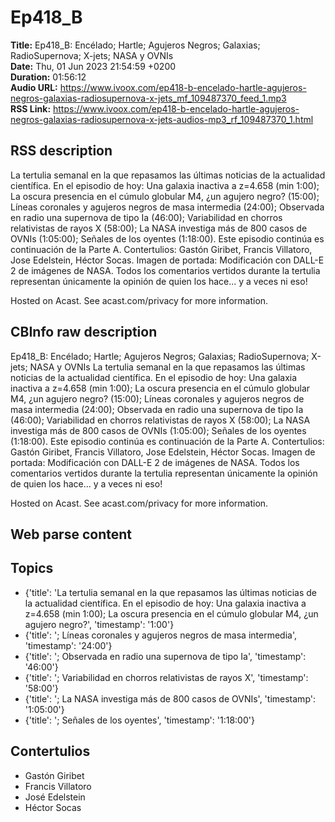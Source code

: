 # Ep418_B  
**Title:** Ep418_B: Encélado; Hartle; Agujeros Negros; Galaxias; RadioSupernova; X-jets; NASA y OVNIs  
**Date:** Thu, 01 Jun 2023 21:54:59 +0200  
**Duration:** 01:56:12  
**Audio URL:** https://www.ivoox.com/ep418-b-encelado-hartle-agujeros-negros-galaxias-radiosupernova-x-jets_mf_109487370_feed_1.mp3  
**RSS Link:** https://www.ivoox.com/ep418-b-encelado-hartle-agujeros-negros-galaxias-radiosupernova-x-jets-audios-mp3_rf_109487370_1.html  

## RSS description
La tertulia semanal en la que repasamos las últimas noticias de la actualidad científica. En el episodio de hoy: Una galaxia inactiva a z=4.658 (min 1:00); La oscura presencia en el cúmulo globular M4, ¿un agujero negro? (15:00); Líneas coronales y agujeros negros de masa intermedia (24:00); Observada en radio una supernova de tipo Ia (46:00); Variabilidad en chorros relativistas de rayos X (58:00); La NASA investiga más de 800 casos de OVNIs (1:05:00); Señales de los oyentes (1:18:00). Este episodio continúa es continuación de la Parte A. Contertulios: Gastón Giribet, Francis Villatoro, Jose Edelstein, Héctor Socas. Imagen de portada: Modificación con DALL-E 2 de imágenes de NASA. Todos los comentarios vertidos durante la tertulia representan únicamente la opinión de quien los hace... y a veces ni eso!

 Hosted on Acast. See acast.com/privacy for more information.

## CBInfo raw description
Ep418_B: Encélado; Hartle; Agujeros Negros; Galaxias; RadioSupernova; X-jets; NASA y OVNIs
La tertulia semanal en la que repasamos las últimas noticias de la actualidad científica. En el episodio de hoy: Una galaxia inactiva a z=4.658 (min 1:00); La oscura presencia en el cúmulo globular M4, ¿un agujero negro? (15:00); Líneas coronales y agujeros negros de masa intermedia (24:00); Observada en radio una supernova de tipo Ia (46:00); Variabilidad en chorros relativistas de rayos X (58:00); La NASA investiga más de 800 casos de OVNIs (1:05:00); Señales de los oyentes (1:18:00). Este episodio continúa es continuación de la Parte A. Contertulios: Gastón Giribet, Francis Villatoro, Jose Edelstein, Héctor Socas. Imagen de portada: Modificación con DALL-E 2 de imágenes de NASA. Todos los comentarios vertidos durante la tertulia representan únicamente la opinión de quien los hace... y a veces ni eso!



 Hosted on Acast. See acast.com/privacy for more information.




## Web parse content


## Topics
- {'title': 'La tertulia semanal en la que repasamos las últimas noticias de la actualidad científica. En el episodio de hoy: Una galaxia inactiva a z=4.658 (min 1:00); La oscura presencia en el cúmulo globular M4, ¿un agujero negro?', 'timestamp': '1:00'}
- {'title': '; Líneas coronales y agujeros negros de masa intermedia', 'timestamp': '24:00'}
- {'title': '; Observada en radio una supernova de tipo Ia', 'timestamp': '46:00'}
- {'title': '; Variabilidad en chorros relativistas de rayos X', 'timestamp': '58:00'}
- {'title': '; La NASA investiga más de 800 casos de OVNIs', 'timestamp': '1:05:00'}
- {'title': '; Señales de los oyentes', 'timestamp': '1:18:00'}
## Contertulios
- Gastón Giribet
- Francis Villatoro
- José Edelstein
- Héctor Socas